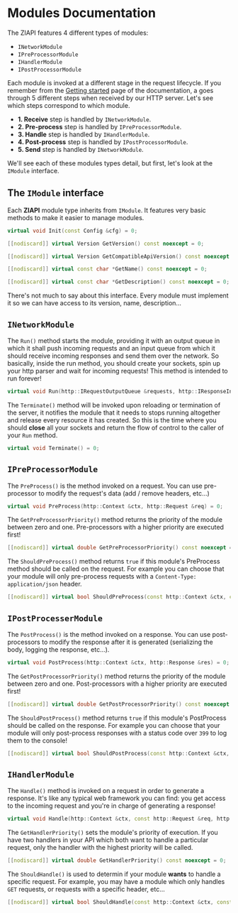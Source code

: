 # Modules Documentation

The ZIAPI features 4 different types of modules:
- `INetworkModule`
- `IPreProcessorModule`
- `IHandlerModule`
- `IPostProcessorModule`

Each module is invoked at a different stage in the request lifecycle. If you remember from the [Getting started](GETTING_STARTED.md) page of the documentation, a goes through 5 different steps when received by our HTTP server. Let's see which steps correspond to which module.
- **1. Receive** step is handled by `INetworkModule`.
- **2. Pre-process** step is handled by `IPreProcessorModule`.
- **3. Handle** step is handled by `IHandlerModule`.
- **4. Post-process** step is handled by `IPostProcessorModule`.
- **5. Send** step is handled by `INetworkModule`.

We'll see each of these modules types detail, but first, let's look at the `IModule` interface.

## The `IModule` interface

Each **ZIAPI** module type inherits from `IModule`. It features very basic methods to make it easier to manage modules.

```c++
virtual void Init(const Config &cfg) = 0;

[[nodiscard]] virtual Version GetVersion() const noexcept = 0;

[[nodiscard]] virtual Version GetCompatibleApiVersion() const noexcept = 0;

[[nodiscard]] virtual const char *GetName() const noexcept = 0;

[[nodiscard]] virtual const char *GetDescription() const noexcept = 0;
```

There's not much to say about this interface. Every module must implement it so we can have access to its version, name, description...

## `INetworkModule`

The `Run()` method starts the module, providing it with an output queue in which it shall push incoming requests and an input queue from which it should receive incoming responses and send them over the network. So basically, inside the run method, you should create your sockets, spin up your http parser and wait for incoming requests! This method is intended to run forever!

```c++
virtual void Run(http::IRequestOutputQueue &requests, http::IResponseInputQueue &responses);
```

The `Terminate()` method will be invoked upon reloading or termination of the server, it notifies the module that it needs to stops running altogether and release every resource it has created. So this is the time where you should **close** all your sockets and return the flow of control to the caller of your `Run` method.

```c++
virtual void Terminate() = 0;
```

## `IPreProcessorModule`

The `PreProcess()` is the method invoked on a request. You can use pre-processor to modify the request's data (add / remove headers, etc...)

```c++
virtual void PreProcess(http::Context &ctx, http::Request &req) = 0;
```

The `GetPreProcessorPriority()` method returns the priority of the module between zero and one. Pre-processors with a higher priority are executed first!

```c++
[[nodiscard]] virtual double GetPreProcessorPriority() const noexcept = 0;
```

The `ShouldPreProcess()` method returns `true` if this module's PreProcess method should be called on the request. For example you can choose that your module will only pre-process requests with a `Content-Type: application/json` header.

```c++
[[nodiscard]] virtual bool ShouldPreProcess(const http::Context &ctx, const http::Request &req) const = 0;
```

## `IPostProcesserModule`

The `PostProcess()` is the method invoked on a response. You can use post-processors to modify the response after it is generated (serializing the body, logging the response, etc...).

```c++
virtual void PostProcess(http::Context &ctx, http::Response &res) = 0;
```

The `GetPostProcessorPriority()` method returns the priority of the module between zero and one. Post-processors with a higher priority are executed first!

```c++
[[nodiscard]] virtual double GetPostProcessorPriority() const noexcept = 0;
```

The `ShouldPostProcess()` method returns `true` if this module's PostProcess should be called on the response. For example you can choose that your module will only post-process responses with a status code over `399` to log them to the console!

```c++
[[nodiscard]] virtual bool ShouldPostProcess(const http::Context &ctx, const http::Response &res) const = 0;
```

## `IHandlerModule`

The `Handle()` method is invoked on a request in order to generate a response. It's like any typical web framework you can find: you get access to the incoming request and you're in charge of generating a response!

```c++
virtual void Handle(http::Context &ctx, const http::Request &req, http::Response &res) = 0;
```

The `GetHandlerPriority()` sets the module's priority of execution. If you have two handlers in your API which both want to handle a particular request, only the handler with the highest priority will be called.

```c++
[[nodiscard]] virtual double GetHandlerPriority() const noexcept = 0;
```

The `ShouldHandle()` is used to determin if your module **wants** to handle a specific request. For example, you may have a module which only handles `GET` requests, or requests with a specific header, etc...

```c++
[[nodiscard]] virtual bool ShouldHandle(const http::Context &ctx, const http::Request &req) const = 0;
```
